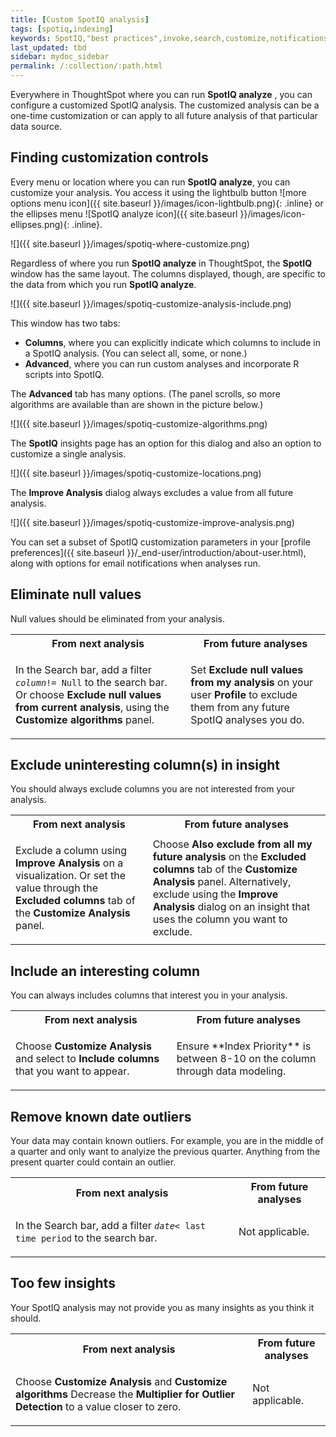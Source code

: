 ```yaml
---
title: [Custom SpotIQ analysis]
tags: [spotiq,indexing]
keywords: SpotIQ,"best practices",invoke,search,customize,notifications,email
last_updated: tbd
sidebar: mydoc_sidebar
permalink: /:collection/:path.html
---
```

Everywhere in ThoughtSpot where you can run **SpotIQ analyze** , you
can configure a customized SpotIQ analysis. The customized analysis can be
a one-time customization or can apply to all future analysis of that particular
data source.

## Finding customization controls

Every menu or location where you can run **SpotIQ analyze**, you
can customize your analysis. You access it using the lightbulb button ![more options menu icon]({{ site.baseurl }}/images/icon-lightbulb.png){: .inline} or the ellipses menu ![SpotIQ analyze icon]({{ site.baseurl }}/images/icon-ellipses.png){: .inline}.

![]({{ site.baseurl }}/images/spotiq-where-customize.png)

Regardless of where you run **SpotIQ analyze** in ThoughtSpot, the **SpotIQ** window has the same layout. The columns displayed, though, are specific to
the data from which you run **SpotIQ analyze**.

![]({{ site.baseurl }}/images/spotiq-customize-analysis-include.png)


This window has two tabs:
* **Columns**, where you can explicitly indicate which columns to include in a SpotIQ analysis. (You can select all, some, or none.)
* **Advanced**, where you can run custom analyses and incorporate R scripts into SpotIQ.

The **Advanced** tab has many options. (The panel scrolls, so more algorithms are available than are shown in the picture below.)

 ![]({{ site.baseurl }}/images/spotiq-customize-algorithms.png)

The **SpotIQ** insights page has an option for this dialog and also an option to
customize a single analysis.

![]({{ site.baseurl }}/images/spotiq-customize-locations.png)

The **Improve Analysis** dialog always excludes a value from all future analysis.

![]({{ site.baseurl }}/images/spotiq-customize-improve-analysis.png)

You can set a subset of SpotIQ customization parameters in your
[profile preferences]({{ site.baseurl }}/_end-user/introduction/about-user.html), along with options for email notifications when analyses run.

## Eliminate null values

Null values should be eliminated from your analysis.  

<table>
  <tr>
    <th>From next analysis</th>
    <th>From future analyses</th>
  </tr>
  <tr>
    <td>
    <!-- next -->
    <p>In the Search bar, add a filter <code><i>column</i>!= Null</code> to the search bar. Or choose <b>Exclude null values from current analysis</b>, using the <b>Customize algorithms</b> panel.</p>
    </td>
    <td>
    <!-- future -->
    Set <b>Exclude null values from my analysis</b> on your user <b>Profile</b> to exclude them from any future  SpotIQ analyses you do.
    </td>
  </tr>
</table>

## Exclude uninteresting column(s) in insight

You should always exclude columns you are not interested from your analysis.  

<table>
  <tr>
    <th>From next analysis</th>
    <th>From future analyses</th>
  </tr>
  <tr>
    <td>
    <!-- next -->
    <p>Exclude a column using <b>Improve Analysis</b> on a visualization. Or set the value through the <b>Excluded columns</b> tab of the <b>Customize Analysis</b> panel.</p>
    </td>
    <td>
    <!-- future -->
    Choose <b>Also exclude from all my future analysis</b> on the <b>Excluded columns</b> tab of the <b>Customize Analysis</b> panel. Alternatively, exclude using the <b>Improve Analysis</b> dialog on an insight that uses the column you want to exclude.
    </td>
  </tr>
</table>

## Include an interesting column

You can always includes columns that interest you in your analysis.  

<table>
  <tr>
    <th>From next analysis</th>
    <th>From future analyses</th>
  </tr>
  <tr>
    <td>
    <!-- next -->
    <p>Choose <b>Customize Analysis</b> and select to <b>Include columns</b> that you want to appear.</p>
    </td>
    <td>
    <!-- future -->
    Ensure **Index Priority** is between 8-10 on the column through data modeling.
    </td>
  </tr>
</table>


## Remove known date outliers

Your data may contain known outliers. For example, you are in the middle of a quarter and only want to analyize the previous quarter. Anything from the present quarter could contain an outlier.

<table>
  <tr>
    <th>From next analysis</th>
    <th>From future analyses</th>
  </tr>
  <tr>
    <td>
    <!-- next -->
    <p>In the Search bar, add a filter <code><i>date</i>< last time period</code> to the search bar.</p>  </td>
    <td>
    <!-- future -->
    Not applicable.
    </td>
  </tr>
</table>


## Too few insights

Your SpotIQ analysis may not provide you as many insights as you think it should.

<table style="border:1px;">
  <tr>
    <th>From next analysis</th>
    <th>From future analyses</th>
  </tr>
  <tr>
    <td>
    <!-- next -->
    <p>Choose <b>Customize Analysis</b> and <b>Customize algorithms</b> Decrease the <b>Multiplier for Outlier Detection</b> to a value closer to zero.
</p>
</td>
    <td>
    <!-- future -->
    Not applicable.
    </td>
  </tr>
</table>
